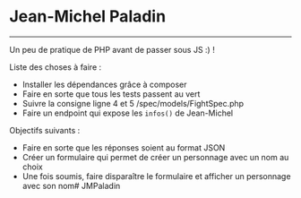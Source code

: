 # Jean-Michel Paladin
---

Un peu de pratique de PHP avant de passer sous JS :) !

Liste des choses à faire :

- Installer les dépendances grâce à composer
- Faire en sorte que tous les tests passent au vert
- Suivre la consigne ligne 4 et 5 /spec/models/FightSpec.php
- Faire un endpoint qui expose les `infos()` de Jean-Michel

Objectifs suivants :

- Faire en sorte que les réponses soient au format JSON
- Créer un formulaire qui permet de créer un personnage avec un nom au choix
- Une fois soumis, faire disparaître le formulaire et afficher un personnage avec son nom# JMPaladin
